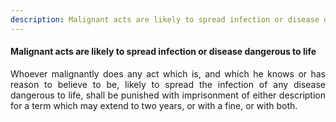 ```yaml
---
description: Malignant acts are likely to spread infection or disease dangerous to life
---
```


#### Malignant acts are likely to spread infection or disease dangerous to life
<div style="text-align: justify">

Whoever malignantly does any act which is, and which he knows or has reason to believe to be, likely to spread the infection of any disease dangerous to life, shall be punished with imprisonment of either description for a term which may extend to two years, or with a fine, or with both.

</div>
